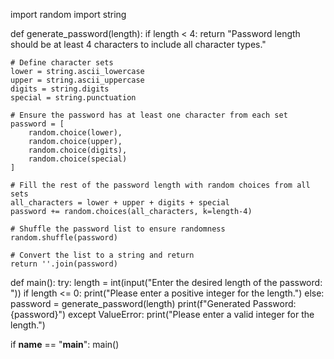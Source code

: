 import random
import string

def generate_password(length):
    if length < 4:
        return "Password length should be at least 4 characters to include all character types."
    
    # Define character sets
    lower = string.ascii_lowercase
    upper = string.ascii_uppercase
    digits = string.digits
    special = string.punctuation

    # Ensure the password has at least one character from each set
    password = [
        random.choice(lower),
        random.choice(upper),
        random.choice(digits),
        random.choice(special)
    ]

    # Fill the rest of the password length with random choices from all sets
    all_characters = lower + upper + digits + special
    password += random.choices(all_characters, k=length-4)

    # Shuffle the password list to ensure randomness
    random.shuffle(password)

    # Convert the list to a string and return
    return ''.join(password)

def main():
    try:
        length = int(input("Enter the desired length of the password: "))
        if length <= 0:
            print("Please enter a positive integer for the length.")
        else:
            password = generate_password(length)
            print(f"Generated Password: {password}")
    except ValueError:
        print("Please enter a valid integer for the length.")

if __name__ == "__main__":
    main()
